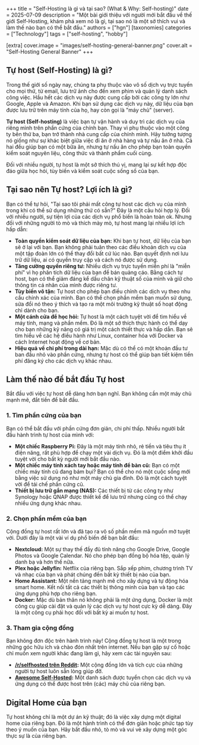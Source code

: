 +++
title = "Self-Hosting là gì và tại sao? (What & Why: Self-hosting)"
date = 2025-07-09
description = "Một bài giới thiệu với người mới bắt đầu về thế giới Self-Hosting, khám phá xem nó là gì, tại sao nó là một sở thích vui và làm thế nào bạn có thể bắt đầu."
authors = ["hgn"]
[taxonomies]
categories = ["Technology"]
tags = ["self-hosting", "hobby"]

[extra]
cover.image = "images/self-hosting-general-banner.png"
cover.alt = "Self-Hosting General Banner"
+++

## Tự host (Self-Hosting) là gì?

Trong thế giới số ngày nay, chúng ta phụ thuộc vào vô số dịch vụ trực tuyến cho mọi thứ, từ email, lưu trữ ảnh cho đến xem phim và quản lý danh sách công việc. Hầu hết các dịch vụ này được cung cấp bởi các công ty lớn như Google, Apple và Amazon. Khi bạn sử dụng các dịch vụ này, dữ liệu của bạn được lưu trữ trên máy tính của họ, hay còn gọi là "máy chủ" (server).

**Tự host (Self-hosting)** là việc bạn tự vận hành và duy trì các dịch vụ của riêng mình trên phần cứng của chính bạn. Thay vì phụ thuộc vào một công ty bên thứ ba, bạn trở thành nhà cung cấp của chính mình. Hãy tưởng tượng nó giống như sự khác biệt giữa việc đi ăn ở nhà hàng và tự nấu ăn ở nhà. Cả hai đều giúp bạn có một bữa ăn, nhưng tự nấu ăn cho phép bạn toàn quyền kiểm soát nguyên liệu, công thức và thành phẩm cuối cùng.

Đối với nhiều người, tự host là một sở thích thú vị, mang lại sự kết hợp độc đáo giữa học hỏi, tùy biến và kiểm soát cuộc sống số của bạn.

## Tại sao nên Tự host? Lợi ích là gì?

Bạn có thể tự hỏi, "Tại sao tôi phải mất công tự host các dịch vụ của mình trong khi có thể sử dụng những thứ có sẵn?" Đây là một câu hỏi hợp lý. Đối với nhiều người, sự tiện lợi của các dịch vụ phổ biến là hoàn toàn ok. Nhưng đối với những người tò mò và thích mày mò, tự host mang lại nhiều lợi ích hấp dẫn:

*   **Toàn quyền kiểm soát dữ liệu của bạn:** Khi bạn tự host, dữ liệu của bạn sẽ ở lại với bạn. Bạn không phải tuân theo các điều khoản dịch vụ của một tập đoàn lớn có thể thay đổi bất cứ lúc nào. Bạn quyết định nơi lưu trữ dữ liệu, ai có quyền truy cập và cách nó được sử dụng.
*   **Tăng cường quyền riêng tư:** Nhiều dịch vụ trực tuyến miễn phí là "miễn phí" vì họ phân tích dữ liệu của bạn để bán quảng cáo. Bằng cách tự host, bạn có thể giảm đáng kể dấu chân kỹ thuật số của mình và giữ cho thông tin cá nhân của mình được riêng tư.
*   **Tùy biến vô tận:** Tự host cho phép bạn điều chỉnh các dịch vụ theo nhu cầu chính xác của mình. Bạn có thể chọn phần mềm bạn muốn sử dụng, sửa đổi nó theo ý thích và tạo ra một môi trường kỹ thuật số hoạt động chỉ dành cho bạn.
*   **Một cánh cửa để học hỏi:** Tự host là một cách tuyệt vời để tìm hiểu về máy tính, mạng và phần mềm. Đó là một sở thích thực hành có thể dạy cho bạn những kỹ năng có giá trị một cách thiết thực và hấp dẫn. Bạn sẽ tìm hiểu về các hệ điều hành như Linux, container hóa với Docker và cách Internet hoạt động về cơ bản.
*   **Hiệu quả về chi phí trong dài hạn:** Mặc dù có thể có một khoản đầu tư ban đầu nhỏ vào phần cứng, nhưng tự host có thể giúp bạn tiết kiệm tiền phí đăng ký cho các dịch vụ khác nhau.

## Làm thế nào để bắt đầu Tự host

Bắt đầu với việc tự host dễ dàng hơn bạn nghĩ. Bạn không cần một máy chủ mạnh mẽ, đắt tiền để bắt đầu.

### 1. Tìm phần cứng của bạn

Bạn có thể bắt đầu với phần cứng đơn giản, chi phí thấp. Nhiều người bắt đầu hành trình tự host của mình với:

*   **Một chiếc Raspberry Pi:** Đây là một máy tính nhỏ, rẻ tiền và tiêu thụ ít điện năng, rất phù hợp để chạy một vài dịch vụ. Đó là một điểm khởi đầu tuyệt vời cho bất kỳ người mới bắt đầu nào.
*   **Một chiếc máy tính xách tay hoặc máy tính để bàn cũ:** Bạn có một chiếc máy tính cũ đang bám bụi? Bạn có thể cho nó một cuộc sống mới bằng việc sử dụng nó như một máy chủ gia đình. Đó là một cách tuyệt vời để tái chế phần cứng cũ.
*   **Thiết bị lưu trữ gắn mạng (NAS):** Các thiết bị từ các công ty như Synology hoặc QNAP được thiết kế để lưu trữ nhưng cũng có thể chạy nhiều ứng dụng khác nhau.

### 2. Chọn phần mềm của bạn

Cộng đồng tự host rất lớn và đã tạo ra vô số phần mềm mã nguồn mở tuyệt vời. Dưới đây là một vài ví dụ phổ biến để bạn bắt đầu:

*   **Nextcloud:** Một sự thay thế đầy đủ tính năng cho Google Drive, Google Photos và Google Calendar. Nó cho phép bạn đồng bộ hóa tệp, quản lý danh bạ và hơn thế nữa.
*   **Plex hoặc Jellyfin:** Netflix của riêng bạn. Sắp xếp phim, chương trình TV và nhạc của bạn và phát chúng đến bất kỳ thiết bị nào của bạn.
*   **Home Assistant:** Một nền tảng mạnh mẽ cho xây dựng và tự động hóa smart home. Kết nối tất cả các thiết bị thông minh của bạn và tạo các ứng dụng phù hợp cho riêng bạn.
*   **Docker:** Mặc dù bản thân nó không phải là một ứng dụng, Docker là một công cụ giúp cài đặt và quản lý các dịch vụ tự host cực kỳ dễ dàng. Đây là một công cụ phải học đối với bất kỳ ai muốn tự host.

### 3. Tham gia cộng đồng

Bạn không đơn độc trên hành trình này! Cộng đồng tự host là một trong những góc hữu ích và chào đón nhất trên internet. Nếu bạn gặp sự cố hoặc chỉ muốn xem người khác đang làm gì, hãy xem các tài nguyên sau:

*   **[/r/selfhosted trên Reddit](https://www.reddit.com/r/selfhosted/):** Một cộng đồng lớn và tích cực của những người tự host luôn sẵn lòng giúp đỡ.
*   **[Awesome Self-Hosted](https://github.com/awesome-selfhosted/awesome-selfhosted):** Một danh sách được tuyển chọn các dịch vụ và ứng dụng có thể được host trên (các) máy chủ của riêng bạn.

## Digital Home của bạn

Tự host không chỉ là một dự án kỹ thuật; đó là việc xây dựng một digital home của riêng bạn. Đó là một hành trình có thể đơn giản hoặc phức tạp tùy theo ý muốn của bạn. Hãy bắt đầu nhỏ, tò mò và vui vẻ xây dựng một góc thực sự là của riêng bạn.
